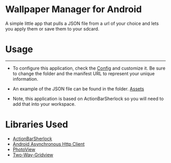 # Wallpaper Manager for Android

A simple little app that pulls a JSON file from a url of your choice and lets you apply them or save them to your sdcard.

# Usage
-----
* To configure this application, check the [Config](https://github.com/Bencodes/Wallpaper-Manager/blob/master/res/values/config.xml) and customize it. Be sure to change the folder and the manifest URL to represent your unique information.

* An example of the JSON file can be found in the folder. [Assets](https://raw.github.com/Bencodes/Wallpaper-Manager/master/assets/demo-manifest.json)

* Note, this application is based on ActionBarSherlock so you will need to add that into your workspace.

# Libraries Used
* [ActionBarSherlock](http://actionbarsherlock.com/)  
* [Android Asynchronous Http Client](http://loopj.com/android-async-http/)  
* [PhotoView](https://github.com/chrisbanes/PhotoView)
* [Two-Way-Gridview](https://github.com/jess-anders/two-way-gridview)